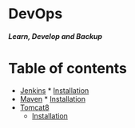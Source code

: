 # DevOps
#### _Learn, Develop and Backup_
Table of contents
=================
<!--ts-->
   * [Jenkins](https://github.com/maheshkn400/DevOps/tree/master/Jenkins)
    * [Installation](https://github.com/maheshkn400/DevOps/blob/master/Jenkins/Jenkins_installation.md)
   * [Maven](https://github.com/maheshkn400/DevOps/tree/master/Maven)
    * [Installation](https://github.com/maheshkn400/DevOps/blob/master/Maven/Maven_installation.md)
   * [Tomcat8](https://github.com/maheshkn400/DevOps/tree/master/Tomcat8)
     * [Installation](https://github.com/maheshkn400/DevOps/blob/master/Tomcat8/tomcat8_installation.md)
<!--te-->
